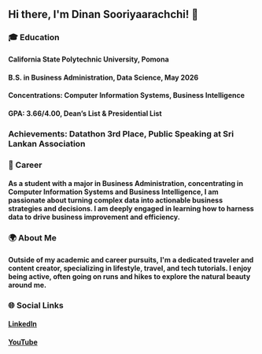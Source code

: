 ## Hi there, I'm Dinan Sooriyaarachchi! 👋
### 🎓 Education
#### California State Polytechnic University, Pomona
#### B.S. in Business Administration, Data Science, May 2026
#### Concentrations: Computer Information Systems, Business Intelligence
#### GPA: 3.66/4.00, Dean’s List & Presidential List
### Achievements: Datathon 3rd Place, Public Speaking at Sri Lankan Association
### 💼 Career
#### As a student with a major in Business Administration, concentrating in Computer Information Systems and Business Intelligence, I am passionate about turning complex data into actionable business strategies and decisions. I am deeply engaged in learning how to harness data to drive business improvement and efficiency.

### 🌍 About Me
#### Outside of my academic and career pursuits, I'm a dedicated traveler and content creator, specializing in lifestyle, travel, and tech tutorials. I enjoy being active, often going on runs and hikes to explore the natural beauty around me.

### 🌐 Social Links
#### [LinkedIn](https://www.linkedin.com/in/dinans/)
#### [YouTube](https://www.youtube.com/@Dinans2003/videos)
